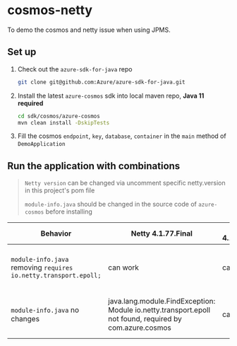 # cosmos-netty
To demo the cosmos and netty issue when using JPMS.

## Set up 
1. Check out the `azure-sdk-for-java` repo
   ```bash
   git clone git@github.com:Azure/azure-sdk-for-java.git
   ```
2. Install the latest `azure-cosmos` sdk into local maven repo, **Java 11 required**
   ```bash
   cd sdk/cosmos/azure-cosmos
   mvn clean install -DskipTests
   ```
3. Fill the cosmos `endpoint`, `key`, `database`, `container` in the `main` method of `DemoApplication`

## Run the application with combinations

> `Netty version` can be changed via uncomment specific netty.version in this project's pom file
>
> `module-info.java` should be changed in the source code of `azure-cosmos` before installing 

|Behavior| Netty 4.1.77.Final| Netty 4.1.76.Final | Netty 4.1.69.Final|
|--|--|--|--|
|`module-info.java` removing `requires io.netty.transport.epoll;`|can work|can work|java.lang.module.FindException: Module io.netty.transport.classes.epoll not found, required by com.azure.cosmos|
|`module-info.java` no changes|java.lang.module.FindException: Module io.netty.transport.epoll not found, required by com.azure.cosmos|can work|java.lang.module.FindException: Module io.netty.transport.classes.epoll not found, required by com.azure.cosmos|

